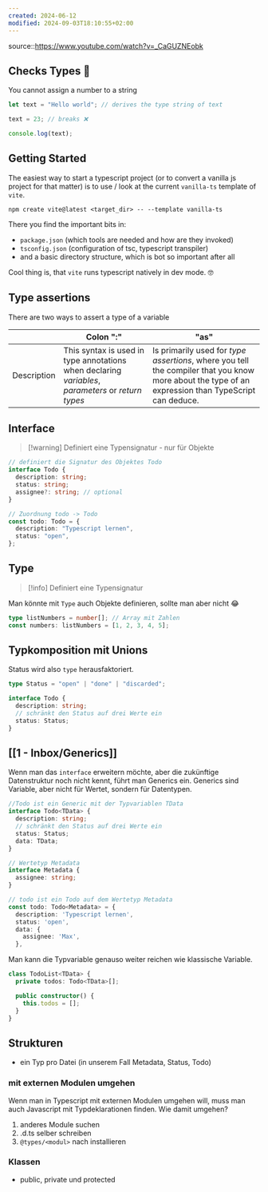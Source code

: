 ```yaml
---
created: 2024-06-12
modified: 2024-09-03T18:10:55+02:00
---
```


source::https://www.youtube.com/watch?v=_CaGUZNEobk

## Checks Types 💪

You cannot assign a number to a string

```ts
let text = "Hello world"; // derives the type string of text

text = 23; // breaks ❌

console.log(text);
```

## Getting Started

The easiest way to start a typescript project (or to convert a vanilla js project for that matter) is to use / look at the current `vanilla-ts` template of `vite`. 
```shell
npm create vite@latest <target_dir> -- --template vanilla-ts
```

There you find the important bits in:
- `package.json` (which tools are needed and how are they invoked)
- `tsconfig.json` (configuration of tsc, typescript transpiler)
-  and a basic directory structure, which is bot so important after all

Cool thing is, that `vite` runs typescript natively in dev mode. 🤓

## Type assertions

There are two ways to assert a type of a variable

|             | Colon ":"                                                                                          | "as"                                                                                                                                                |
| ----------- | -------------------------------------------------------------------------------------------------- | --------------------------------------------------------------------------------------------------------------------------------------------------- |
| Description | This syntax is used in type annotations when declaring *variables*, *parameters* or *return types* | Is primarily used for *type assertions*, where you tell the compiler that you know more about the type of an expression than TypeScript can deduce. |

## Interface

> [!warning] Definiert eine Typensignatur - nur für Objekte

```typescript
// definiert die Signatur des Objektes Todo
interface Todo {
  description: string;
  status: string;
  assignee?: string; // optional
}

// Zuordnung todo -> Todo
const todo: Todo = {
  description: "Typescript lernen",
  status: "open",
};
```

## Type

> [!info] Definiert eine Typensignatur

Man könnte mit `Type` auch Objekte definieren, sollte man aber nicht 😂

```typescript
type listNumbers = number[]; // Array mit Zahlen
const numbers: listNumbers = [1, 2, 3, 4, 5];
```

## Typkomposition mit Unions

Status wird also `type` herausfaktoriert.

```typescript
type Status = "open" | "done" | "discarded";

interface Todo {
  description: string;
  // schränkt den Status auf drei Werte ein
  status: Status;
}
```

## [[1 - Inbox/Generics]]

Wenn man das `interface` erweitern möchte, aber die zukünftige Datenstruktur noch nicht kennt, führt man Generics ein. Generics sind Variable, aber nicht für Wertet, sondern für Datentypen.

```typescript
//Todo ist ein Generic mit der Typvariablen TData
interface Todo<TData> {
  description: string;
  // schränkt den Status auf drei Werte ein
  status: Status;
  data: TData;
}

// Wertetyp Metadata
interface Metadata {
  assignee: string;
}

// todo ist ein Todo auf dem Wertetyp Metadata
const todo: Todo<Metadata> = {
  description: 'Typescript lernen',
  status: 'open',
  data: {
    assignee: 'Max',
  },
```

Man kann die Typvariable genauso weiter reichen wie klassische Variable.

```ts
class TodoList<TData> {
  private todos: Todo<TData>[];

  public constructor() {
    this.todos = [];
  }
}
```

## Strukturen

- ein Typ pro Datei (in unserem Fall Metadata, Status, Todo)

### mit externen Modulen umgehen

Wenn man in Typescript mit externen Modulen umgehen will, muss man auch Javascript mit Typdeklarationen finden.
Wie damit umgehen?

1. anderes Module suchen
2. .d.ts selber schreiben
3. `@types/<modul>` nach installieren

### Klassen

- public, private und protected
